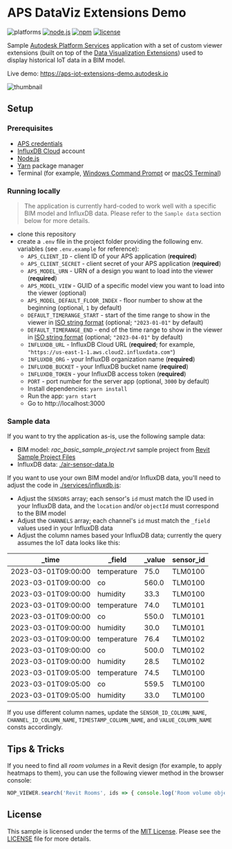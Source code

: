 # APS DataViz Extensions Demo

![platforms](https://img.shields.io/badge/platform-windows%20%7C%20osx%20%7C%20linux-lightgray.svg)
[![node.js](https://img.shields.io/badge/Node.js-16.17-blue.svg)](https://nodejs.org)
[![npm](https://img.shields.io/badge/npm-8.15-blue.svg)](https://www.npmjs.com/)
[![license](https://img.shields.io/:license-mit-green.svg)](https://opensource.org/licenses/MIT)

Sample [Autodesk Platform Services](https://aps.autodesk.com) application with a set of custom viewer extensions (built on top of the [Data Visualization Extensions](https://forge.autodesk.com/en/docs/dataviz/v1/developers_guide/introduction)) used to display historical IoT data in a BIM model.

Live demo: https://aps-iot-extensions-demo.autodesk.io

![thumbnail](./thumbnail.png)

## Setup

### Prerequisites

- [APS credentials](https://forge.autodesk.com/en/docs/oauth/v2/tutorials/create-app)
- [InfluxDB Cloud](https://www.influxdata.com/products/influxdb-cloud/) account
- [Node.js](https://nodejs.org)
- [Yarn](https://yarnpkg.com) package manager
- Terminal (for example, [Windows Command Prompt](https://en.wikipedia.org/wiki/Cmd.exe) or [macOS Terminal](https://support.apple.com/guide/terminal/welcome/mac))

### Running locally

> The application is currently hard-coded to work well with a specific BIM model and InfluxDB data. Please refer to the `Sample data` section below for more details.

- clone this repository
- create a `.env` file in the project folder providing the following env. variables (see `.env.example` for reference):
    - `APS_CLIENT_ID` - client ID of your APS application (**required**)
    - `APS_CLIENT_SECRET` - client secret of your APS application (**required**)
    - `APS_MODEL_URN` - URN of a design you want to load into the viewer (**required**)
    - `APS_MODEL_VIEW` - GUID of a specific model view you want to load into the viewer (optional)
    - `APS_MODEL_DEFAULT_FLOOR_INDEX` - floor number to show at the beginning (optional, `1` by default)
    - `DEFAULT_TIMERANGE_START` - start of the time range to show in the viewer in [ISO string format](https://developer.mozilla.org/en-US/docs/Web/JavaScript/Reference/Global_Objects/Date/toISOString) (optional; `"2023-01-01"` by default)
    - `DEFAULT_TIMERANGE_END` - end of the time range to show in the viewer in [ISO string format](https://developer.mozilla.org/en-US/docs/Web/JavaScript/Reference/Global_Objects/Date/toISOString) (optional; `"2023-04-01"` by default)
    - `INFLUXDB_URL` - InfluxDB Cloud URL (**required**; for example, `"https://us-east-1-1.aws.cloud2.influxdata.com"`)
    - `INFLUXDB_ORG` - your InfluxDB organization name (**required**)
    - `INFLUXDB_BUCKET` - your InfluxDB bucket name (**required**)
    - `INFLUXDB_TOKEN` - your InfluxDB access token (**required**)
    - `PORT` - port number for the server app (optional, `3000` by default)
    - Install dependencies: `yarn install`
    - Run the app: `yarn start`
    - Go to http://localhost:3000

### Sample data

If you want to try the application as-is, use the following sample data:

- BIM model: _rac\_basic\_sample\_project.rvt_ sample project from [Revit Sample Project Files](https://knowledge.autodesk.com/support/revit/getting-started/caas/CloudHelp/cloudhelp/2022/ENU/Revit-GetStarted/files/GUID-61EF2F22-3A1F-4317-B925-1E85F138BE88-htm.html)
- InfluxDB data: [./air-sensor-data.lp](./air-sensor-data.lp)

If you want to use your own BIM model and/or InfluxDB data, you'll need to adjust the code in [./services/influxdb.js](./services/influxdb.js):

- Adjust the `SENSORS` array; each sensor's `id` must match the ID used in your InfluxDB data, and the `location` and/or `objectId` must correspond to the BIM model
- Adjust the `CHANNELS` array; each channel's `id` must match the `_field` values used in your InfluxDB data
- Adjust the column names based your InfluxDB data; currently the query assumes the IoT data looks like this:

| _time               | _field         | _value         | sensor_id      |
|---------------------|----------------|----------------|----------------|
| 2023-03-01T09:00:00 | temperature    | 75.0           | TLM0100        |
| 2023-03-01T09:00:00 | co             | 560.0          | TLM0100        |
| 2023-03-01T09:00:00 | humidity       | 33.3           | TLM0100        |
| 2023-03-01T09:00:00 | temperature    | 74.0           | TLM0101        |
| 2023-03-01T09:00:00 | co             | 550.0          | TLM0101        |
| 2023-03-01T09:00:00 | humidity       | 30.0           | TLM0101        |
| 2023-03-01T09:00:00 | temperature    | 76.4           | TLM0102        |
| 2023-03-01T09:00:00 | co             | 500.0          | TLM0102        |
| 2023-03-01T09:00:00 | humidity       | 28.5           | TLM0102        |
| 2023-03-01T09:05:00 | temperature    | 74.5           | TLM0100        |
| 2023-03-01T09:05:00 | co             | 559.5          | TLM0100        |
| 2023-03-01T09:05:00 | humidity       | 33.0           | TLM0100        |

If you use different column names, update the `SENSOR_ID_COLUMN_NAME`, `CHANNEL_ID_COLUMN_NAME`, `TIMESTAMP_COLUMN_NAME`, and `VALUE_COLUMN_NAME` consts accordingly.

## Tips & Tricks

If you need to find all _room volumes_ in a Revit design (for example, to apply heatmaps to them), you can use the following viewer method in the browser console:

```js
NOP_VIEWER.search('Revit Rooms', ids => { console.log('Room volume object IDs', ids); }, err => { console.error(err); }, ['Category'], { searchHidden: true });
```

## License

This sample is licensed under the terms of the [MIT License](http://opensource.org/licenses/MIT). Please see the [LICENSE](LICENSE) file for more details.